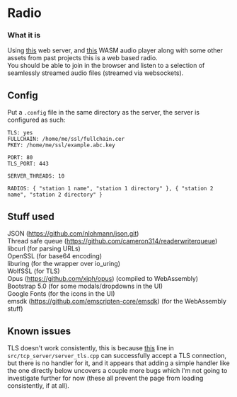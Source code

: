 # Radio
### What it is
Using [this](https://github.com/aliabbas299792/web_server) web server, and [this](https://github.com/aliabbas299792/wasmOpusDecoder) WASM audio player along with some other assets from past projects this is a web based radio.<br>
You should be able to join in the browser and listen to a selection of seamlessly streamed audio files (streamed via websockets).

## Config
Put a `.config` file in the same directory as the server, the server is configured as such:
```
TLS: yes
FULLCHAIN: /home/me/ssl/fullchain.cer
PKEY: /home/me/ssl/example.abc.key

PORT: 80
TLS_PORT: 443

SERVER_THREADS: 10

RADIOS: { "station 1 name", "station 1 directory" }, { "station 2 name", "station 2 directory" }
```

## Stuff used
JSON (https://github.com/nlohmann/json.git)<br>
Thread safe queue (https://github.com/cameron314/readerwriterqueue)<br>
libcurl (for parsing URLs)<br>
OpenSSL (for base64 encoding)<br>
liburing (for the wrapper over io_uring)<br>
WolfSSL (for TLS)<br>
Opus (https://github.com/xiph/opus) (compiled to WebAssembly)<br>
Bootstrap 5.0 (for some modals/dropdowns in the UI)<br>
Google Fonts (for the icons in the UI)<br>
emsdk (https://github.com/emscripten-core/emsdk) (for the WebAssembly stuff)

## Known issues
TLS doesn't work consistently, this is because [this](https://github.com/aliabbas299792/radio/blob/78e939c55d18215390a85110976086ce5e092a9e/src/tcp_server/server_tls.cpp#L169) line in `src/tcp_server/server_tls.cpp` can successfully accept a TLS connection, but there is no handler for it, and it appears that adding a simple handler like the one directly below uncovers a couple more bugs which I'm not going to investigate further for now (these all prevent the page from loading consistently, if at all).
